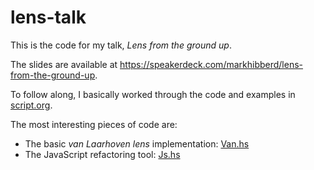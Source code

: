lens-talk
=========

This is the code for my talk, _Lens from the ground up_.

The slides are available at <https://speakerdeck.com/markhibberd/lens-from-the-ground-up>.

To follow along, I basically worked through the code and examples in [script.org](https://github.com/markhibberd/lens-talk/blob/master/script.org).

The most interesting pieces of code are:
 - The basic _van Laarhoven lens_ implementation: [Van.hs](https://github.com/markhibberd/lens-talk/blob/master/src/Van.hs)
 - The JavaScript refactoring tool: [Js.hs](https://github.com/markhibberd/lens-talk/blob/master/src/Js.hs)
